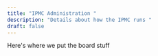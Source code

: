 ```yaml
---
title: "IPMC Administration "
description: "Details about how the IPMC runs "
draft: false
---
```





Here's where we put the board stuff
